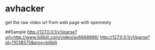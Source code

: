 # avhacker
get the raw video url from web page with openresty

##Sample
http://127.0.0.1/v1/parse?url=http://www.bilibili.com/video/av6668986/
http://127.0.0.1/v1/parse?id=11038575&prov=bilibili